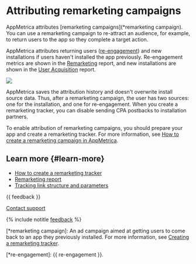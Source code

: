 # Attributing remarketing campaigns

AppMetrica attributes [remarketing campaigns](*remarketing campaign). You can use a remarketing campaign to re-attract an audience, for example, to return users to the app so they complete a target action.

AppMetrica attributes returning users ([re-engagement](*re-engagement)) and new installations if users haven't installed the app previously. Re-engagement metrics are shown in the [Remarketing](../mobile-reports/remarketing-report.md) report, and new installations are shown in the [User Acquisition](../mobile-reports/user-acquisition-report.md) report.

![](https://yastatic.net/s3/doc-binary/src/dev/appmetrica/{{locale}}/images/mobile-tracking/remarketing-attribution.png)

AppMetrica saves the attribution history and doesn't overwrite install source data. Thus, after a remarketing campaign, the user has two sources: one for the installation, and one for re-engagement. When you create a remarketing tracker, you can disable sending CPA postbacks to installation partners.

To enable attribution of remarketing campaigns, you should prepare your app and create a remarketing tracker. For more information, see [How to create a remarketing campaign in AppMetrica](../troubleshooting/troubleshooting.md#remarketing-campaign).

## Learn more {#learn-more}

- [How to create a remarketing tracker](add-remarketing-tracker.md)
- [Remarketing report](../mobile-reports/remarketing-report.md)
- [Tracking link structure and parameters](tracking-specification.md)

{{ feedback }}

<a href="../troubleshooting/feedback-new.html">
  <span class="button">Contact support</span>
</a>

{% include notitle [feedback](../_includes/feedback-button.md) %}

[*remarketing campaign]: An ad campaign aimed at getting users to come back to an app they previously installed. For more information, see [Creating a remarketing tracker](add-remarketing-tracker.md).

[*re-engagement]: {{ re-engagement }}.
